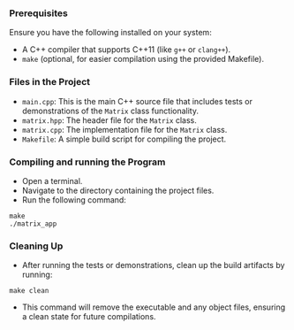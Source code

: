### Prerequisites

Ensure you have the following installed on your system:

- A C++ compiler that supports C++11 (like `g++` or `clang++`).
- `make` (optional, for easier compilation using the provided Makefile).

### Files in the Project

- `main.cpp`: This is the main C++ source file that includes tests or demonstrations of the `Matrix` class functionality.
- `matrix.hpp`: The header file for the `Matrix` class.
- `matrix.cpp`: The implementation file for the `Matrix` class.
- `Makefile`: A simple build script for compiling the project.

### Compiling and running the Program
- Open a terminal.
- Navigate to the directory containing the project files.
- Run the following command:
```
make
./matrix_app
```

### Cleaning Up
- After running the tests or demonstrations, clean up the build artifacts by running:
```
make clean
```
- This command will remove the executable and any object files, ensuring a clean state for future compilations.
